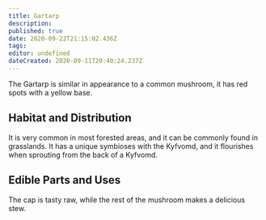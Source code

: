 ```yaml
---
title: Gartarp
description: 
published: true
date: 2020-09-22T21:15:02.436Z
tags: 
editor: undefined
dateCreated: 2020-09-11T20:40:24.237Z
---
```


The Gartarp is similar in appearance to a common mushroom, it has red spots with a yellow base.

## Habitat and Distribution

It is very common in most forested areas, and it can be commonly found in grasslands. It has a unique symbioses with the Kyfvomd, and it flourishes when sprouting from the back of a Kyfvomd.

## Edible Parts and Uses

The cap is tasty raw, while the rest of the mushroom makes a delicious stew.